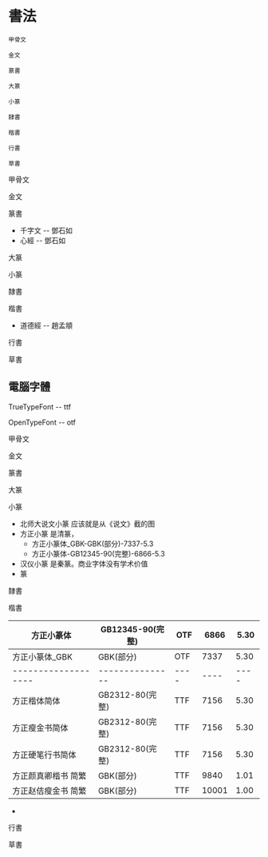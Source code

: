 # 書法

```
甲骨文

金文

篆書

大篆

小篆

隸書

楷書

行書

草書
```



甲骨文

金文

篆書

- 千字文 -- 鄧石如
- 心經 -- 鄧石如

大篆

小篆

隸書

楷書

- 道德經 -- 趙孟頫

行書

草書





## 電腦字體

TrueTypeFont -- ttf

OpenTypeFont -- otf

甲骨文

金文

篆書

大篆

小篆

- 北师大说文小篆 应该就是从《说文》截的图
- 方正小篆 是清篆，
  - 方正小篆体_GBK-GBK(部分)-7337-5.3
  - 方正小篆体-GB12345-90(完整)-6866-5.3
- 汉仪小篆 是秦篆。商业字体没有学术价值
- 篆

隸書

楷書

| 方正小篆体          | GB12345-90(完整)| OTF  | 6866 | 5.30 | 
| ------------------- | --------------- | ---- | ---- | ---- | 
| 方正小篆体_GBK      | GBK(部分)       | OTF  | 7337 | 5.30 | 
| ------------------- | --------------- | ---- | ---- | ---- | 
| 方正楷体简体        | GB2312-80(完整) | TTF  | 7156 | 5.30 | 
| 方正瘦金书简体      | GB2312-80(完整) | TTF  | 7156 | 5.30 | 
| 方正硬笔行书简体    | GB2312-80(完整) | TTF  | 7156 | 5.30 | 
| 方正颜真卿楷书 简繁 | GBK(部分)       | TTF  | 9840 | 1.01 | 
| 方正赵佶瘦金书 简繁 | GBK(部分)       | TTF  | 10001| 1.00 | 

- 



行書

草書


